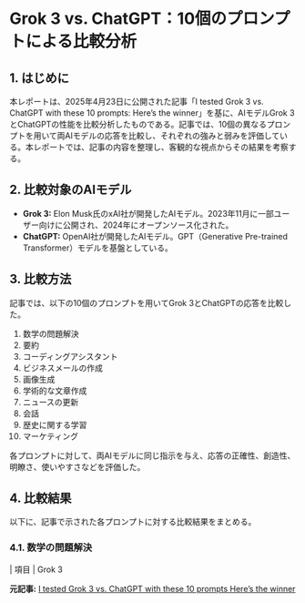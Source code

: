 # Grok 3 vs. ChatGPT：10個のプロンプトによる比較分析

## 1. はじめに

本レポートは、2025年4月23日に公開された記事「I tested Grok 3 vs. ChatGPT with these 10 prompts: Here’s the winner」を基に、AIモデルGrok 3とChatGPTの性能を比較分析したものである。記事では、10個の異なるプロンプトを用いて両AIモデルの応答を比較し、それぞれの強みと弱みを評価している。本レポートでは、記事の内容を整理し、客観的な視点からその結果を考察する。

## 2. 比較対象のAIモデル

* **Grok 3:** Elon Musk氏のxAI社が開発したAIモデル。2023年11月に一部ユーザー向けに公開され、2024年にオープンソース化された。
* **ChatGPT:** OpenAI社が開発したAIモデル。GPT（Generative Pre-trained Transformer）モデルを基盤としている。

## 3. 比較方法

記事では、以下の10個のプロンプトを用いてGrok 3とChatGPTの応答を比較した。

1. 数学の問題解決
2. 要約
3. コーディングアシスタント
4. ビジネスメールの作成
5. 画像生成
6. 学術的な文章作成
7. ニュースの更新
8. 会話
9. 歴史に関する学習
10. マーケティング

各プロンプトに対して、両AIモデルに同じ指示を与え、応答の正確性、創造性、明瞭さ、使いやすさなどを評価した。

## 4. 比較結果

以下に、記事で示された各プロンプトに対する比較結果をまとめる。

### 4.1. 数学の問題解決

| 項目 | Grok 3 

**元記事:** [I tested Grok 3 vs. ChatGPT with these 10 prompts Here’s the winner](https://techpoint.africa/guide/grok-3-vs-chatgpt/)